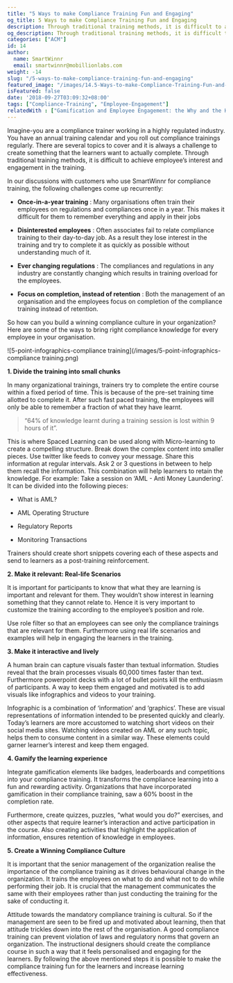 ```yaml
---
title: "5 Ways to make Compliance Training Fun and Engaging"
og_title: 5 Ways to make Compliance Training Fun and Engaging
description: Through traditional training methods, it is difficult to achieve employee’s interest and engagement in the compliance training.  Here are some of the ways to bring right compliance knowledge for every employee in your organisation in a fun and engaging way.
og_description: Through traditional training methods, it is difficult to achieve employee’s interest and engagement in the compliance training.  Here are some of the ways to bring right compliance knowledge for every employee in your organisation in a fun and engaging way.
categories: ["ACM"]
id: 14
author:
  name: SmartWinnr
  email: smartwinnr@mobillionlabs.com
weight: -14
slug: "/5-ways-to-make-compliance-training-fun-and-engaging"
featured_image: "/images/14.5-Ways-to-make-Compliance-Training-Fun-and-Engaging.png"
isFeatured: false
date: '2018-09-27T03:09:32+08:00'
tags: ["Compliance-Training", "Employee-Engagement"]
relatedWith : ["Gamification and Employee Engagement: the Why and the How", "How can Adaptive Learning Help in driving Effective Compliance Trainings?", "4 Best Practices to Drive End-user Adoption in Salesforce", "7 Sales Training Games that actually boost your sales team’s skills"]
---
```

 Imagine-you are a compliance trainer working in a highly regulated industry. You have an annual training calendar and you roll out compliance trainings regularly. There are several topics to cover and it is always a challenge to create something that the learners want to actually complete. Through traditional training methods, it is difficult to achieve employee’s interest and engagement in the training.

 In our discussions with customers who use SmartWinnr for compliance training, the following challenges come up recurrently:

 * **Once-in-a-year training** : Many organisations often train their employees on regulations and compliances once in a year. This makes it difficult for them to remember everything and apply in their jobs

 * **Disinterested employees** : Often associates fail to relate compliance training to their day-to-day job. As a result they lose interest in the training and try to complete it as quickly as possible without understanding much of it.

 * **Ever changing regulations** : The compliances and regulations in any industry are constantly changing which results in training overload for the employees.

 * **Focus on completion, instead of retention** : Both the management of an organisation and the employees focus on completion of the compliance training instead of retention.

 So how can you build a winning compliance culture in your organization? Here are some of the ways to bring right compliance knowledge for every employee in your organisation.

 ![5-point-infographics-compliance training](/images/5-point-infographics-compliance training.png)

 **1. Divide the training into small chunks**

 In many organizational trainings, trainers try to complete the entire course within a fixed period of time. This is because of the pre-set training time allotted to complete it. After such fast paced training, the employees will only be able to remember a fraction of what they have learnt.

 > “64% of knowledge learnt during a training session is lost within 9 hours of it”.

 This is where Spaced Learning can be used along with Micro-learning to create a compelling structure. Break down the complex content into smaller pieces. Use twitter like feeds to convey your message. Share this information at regular intervals. Ask 2 or 3 questions in between to help them recall the information. This combination will help learners to retain the knowledge.
 For example: Take a session on ‘AML - Anti Money Laundering’. It can be divided into the following pieces:

 * What is AML?

 * AML Operating Structure

 * Regulatory Reports

 * Monitoring Transactions

 Trainers should create short snippets covering each of these aspects and send to learners as a post-training reinforcement.

 **2. Make it relevant: Real-life Scenarios**

 It is important for participants to know that what they are learning is important and relevant for them. They wouldn’t show interest in learning something that they cannot relate to. Hence it is very important to customize the training according to the employee’s position and role.

 Use role filter so that an employees can see only the compliance trainings that are relevant for them. Furthermore using real life scenarios and examples will help in engaging the learners in the training.

 **3. Make it interactive and lively**

 A human brain can capture visuals faster than textual information. Studies reveal that the brain processes visuals 60,000 times faster than text. Furthermore powerpoint decks with a lot of bullet points kill the enthusiasm of participants. A way to keep them engaged and motivated is to add visuals like infographics and videos to your training.

 Infographic is a combination of ‘information’ and ‘graphics’. These are visual representations of information intended to be presented quickly and clearly. Today’s learners are more accustomed to watching short videos on their social media sites. Watching videos created on AML or any such topic, helps them to consume content in a similar way. These elements could garner learner’s interest and keep them engaged.

 **4. Gamify the learning experience**

 Integrate gamification elements like badges, leaderboards and competitions into your compliance training. It transforms the compliance learning into a fun and rewarding activity. Organizations that have incorporated gamification in their compliance training, saw a 60% boost in the completion rate.

 Furthermore, create quizzes, puzzles, “what would you do?” exercises, and other aspects that require learner’s interaction and active participation in the course. Also creating activities that highlight the application of information, ensures retention of knowledge in employees.

 **5. Create a Winning Compliance Culture**

 It is important that the senior management of the organization realise the importance of the compliance training as it drives behavioural change in the organization. It trains the employees on what to do and what not to do while performing their job. It is crucial that the management communicates the same with their employees rather than just conducting the training for the sake of conducting it.

 Attitude towards the mandatory compliance training is cultural. So if the management  are seen to be fired up and motivated about learning, then that attitude trickles down into the rest of the organisation.
 A good compliance training can prevent violation of laws and regulatory norms that govern an organization. The instructional designers should create the compliance course in such a way that it feels personalised and engaging for the learners. By following the above mentioned steps it is possible to make the compliance training fun for the learners and increase learning effectiveness.
